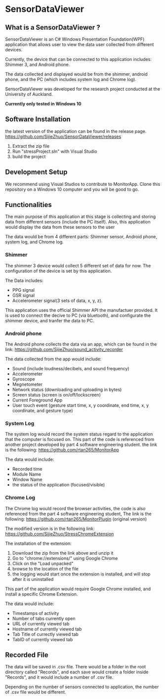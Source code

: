 # SensorDataViewer

## What is a SensorDataViewer ?
SensorDataViewer is an C# Windows Presentation Foundation(WPF) application that allows user
to view the data user collected from different devices.

Currently, the device that can be connected to this application includes: Shimmer 3, and Android phone.

The data collected and displayed would be from the shimmer, android phone, and the PC (which includes system log and Chrome log).

SensorDataViewer was developed for the research project conducted at the University of Auckland.

**Currently only tested in Windows 10**

## Software Installation
the latest version of the application can be found in the release page. 
https://github.com/SijieZhuo/SensorDataViewer/releases
1. Extract the zip file
2. Run "stressProject.sln" with Visual Studio
3. build the project


## Development Setup
We recommend using Visual Studios to contribute to MonitorApp.
Clone this repository on a Windows 10 computer and you will be good to go.

## Functionalities
The main purpose of this application at this stage is collecting and storing data from different sensors (include the PC itself).
Also, this application would display the data from these sensors to the user

The data would be from 4 different parts: Shimmer sensor, Android phone, system log, and Chrome log.

### Shimmer
The shimmer 3 device would collect 5 different set of data for now. The configuration of the device is set by this application.

The Data includes:

- PPG signal
- GSR signal
- Accelerometer signal(3 sets of data, x, y, z).

This application uses the official Shimmer API the manufactuer provided. It is used to connect the decive to PC (via bluetooth), 
and configurate the shimmer device, and tranfer the data to PC.

### Android phone
The Android phone collects the data via an app, which can be found in the link:
https://github.com/SijieZhuo/sound_activity_recorder

The data collected from the app would include:

- Sound (include loudness/decibels, and sound frequency)
- Accelerometer
- Gyroscope
- Megnetometer
- Network status (downloading and uploading in bytes)
- Screen status (screen is on/off/lockscreen)
- Current Foreground App
- User touch event (gesture start time, x, y coordinate, end time, x, y coordinate, and gesture type)

### System Log
The system log would record the system status regard to the application that the computer is focused on.
This part of the code is referenced from another project developed by part 4 software engineering student.
the link is the following: https://github.com/rtan265/MonitorApp

The data would include: 

- Recorded time
- Module Name
- Window Name
- the status of the application (focused/visible)

### Chrome Log
The Chrome log would record the browser activities, the code is also referenced from the part 4 software engineering student, 
The link is the following: https://github.com/rtan265/MonitorPlugin (original version)

The modified version is in the following link: https://github.com/SijieZhuo/StressChromeExtension

The installation of the extension: 

1. Download the zip from the link above and unzip it
2. Go to "chrome://extensions/" using Google Chrome
3. Click on the "Load unpacked"
4. browse to the location of the file
5. the logging would start once the extension is installed, and will stop after it is uninstalled

This part of the application would require Google Chrome installed, and install a specific Chrome Extension.

The data would include:

- Timestamps of activity
- Number of tabs currently open
- URL of currently viewed tab
- Hostname of currently viewed tab
- Tab Title of currectly viewed tab
- TabID of currently viewed tab

## Recorded File
The data will be saved in .csv file. There would be a folder in the root directory called "Records", 
and each save would create a folder inside "Records", and it would include a number of .csv file.

Depending on the number of sensors connected to application, the number of .csv file 
would be different. 

